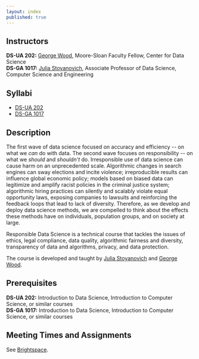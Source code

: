 ```yaml
---
layout: index
published: true
---
```


## Instructors

**DS-UA 202:** [George Wood](https://gwood.me), Moore-Sloan Faculty Fellow, Center for Data Science<br>
**DS-GA 1017:** [Julia Stoyanovich](https://engineering.nyu.edu/faculty/julia-stoyanovich), Associate Professor of Data Science, Computer Science and Engineering<br>

## Syllabi

* [DS-UA 202](assets/Syllabus_DS-UA202_Spring2022.pdf)
* [DS-GA 1017](assets/Syllabus_DS-GA1017_Spring2022.pdf)

## Description

The first wave of data science focused on accuracy and efficiency -- on what we _can_ do with data. The second wave focuses on responsibility -- on what we _should_ and _shouldn't_ do. Irresponsible use of data science can cause harm on an unprecedented scale. Algorithmic changes in search engines can sway elections and incite violence; irreproducible results can influence global economic policy; models based on biased data can legitimize and amplify racist policies in the criminal justice system; algorithmic hiring practices can silently and scalably violate equal opportunity laws, exposing companies to lawsuits and reinforcing the feedback loops that lead to lack of diversity. Therefore, as we develop and deploy data science methods, we are compelled to think about the effects these methods have on individuals, population groups, and on society at large.

Responsible Data Science is a technical course that tackles the issues of ethics, legal compliance, data quality, algorithmic fairness and diversity, transparency of data and algorithms, privacy, and data protection.

The course is developed and taught by [Julia Stoyanovich](https://engineering.nyu.edu/faculty/julia-stoyanovich) and [George Wood](https://gwood.me).

## Prerequisites

**DS-UA 202:** Introduction to Data Science, Introduction to Computer Science, or similar courses\
**DS-GA 1017:** Introduction to Data Science, Introduction to Computer Science, or similar courses

## Meeting Times and Assignments

See [Brightspace](https://brightspace.nyu.edu).
